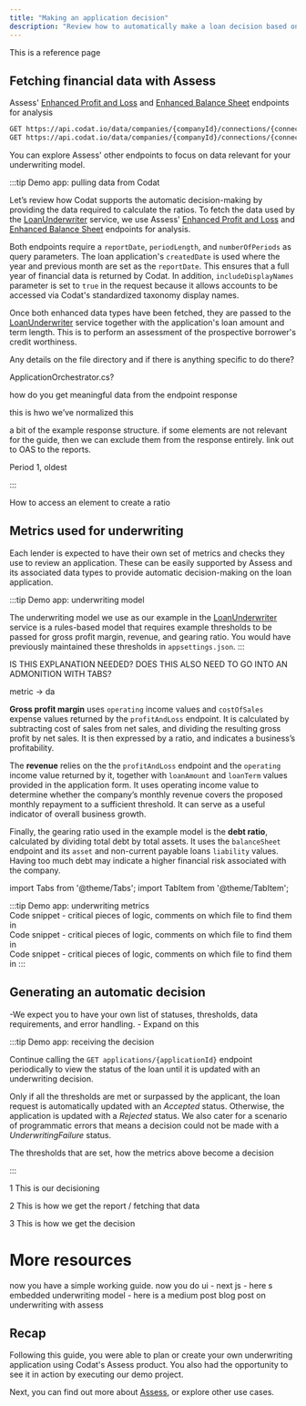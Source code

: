 ```yaml
---
title: "Making an application decision"
description: "Review how to automatically make a loan decision based on underwriting metrics"
---
```



This is a reference page




## Fetching financial data with Assess


 Assess' [Enhanced Profit and Loss](https://docs.codat.io/assess-api#/operations/get-data-companies-companyId-connections-connectionId-assess-enhancedProfitAndLoss) and [Enhanced Balance Sheet](https://docs.codat.io/assess-api#/operations/get-data-companies-companyId-connections-connectionId-assess-enhancedBalanceSheet) endpoints for analysis

```html
GET https://api.codat.io/data/companies/{companyId}/connections/{connectionId}/assess/enhancedProfitAndLoss
GET https://api.codat.io/data/companies/{companyId}/connections/{connectionId}/assess/enhancedBalanceSheet
```

You can explore Assess' other endpoints to focus on data relevant for your underwriting model. 


:::tip Demo app: pulling data from Codat

Let’s review how Codat supports the automatic decision-making by providing the data required to calculate the ratios. To fetch the data used by the [LoanUnderwriter](https://dev.azure.com/codat/Codat%20Spikes/_git/DemosUnderwriting?path=/Codat.Demos.Underwriting.Api/Services/LoanUnderwriter.cs&version=GBmain) service, we use Assess' [Enhanced Profit and Loss](https://docs.codat.io/assess-api#/operations/get-data-companies-companyId-connections-connectionId-assess-enhancedProfitAndLoss) and [Enhanced Balance Sheet](https://docs.codat.io/assess-api#/operations/get-data-companies-companyId-connections-connectionId-assess-enhancedBalanceSheet) endpoints for analysis.

Both endpoints require a `reportDate`, `periodLength`, and `numberOfPeriods` as query parameters. The loan application's `createdDate` is used where the year and previous month are set as the `reportDate`. This ensures that a full year of financial data is returned by Codat. In addition, `includeDisplayNames` parameter is set to `true` in the request because it allows accounts to be accessed via Codat's standardized taxonomy display names.

Once both enhanced data types have been fetched, they are passed to the [LoanUnderwriter](https://dev.azure.com/codat/Codat%20Spikes/_git/DemosUnderwriting?path=/Codat.Demos.Underwriting.Api/Services/LoanUnderwriter.cs&version=GBmain) service together with the application's loan amount and term length. This is to perform an assessment of the prospective borrower's credit worthiness.

Any details on the file directory and if there is anything specific to do there? 

ApplicationOrchestrator.cs?

how do you get meaningful data from the endpoint response

this is hwo we’ve normalized this

a bit of the example response structure. if some elements are not relevant for the guide, then we can exclude them from the response entirely. link out to OAS to the reports. 

Period 1, oldest

:::

How to access an element to create a ratio 

## Metrics used for underwriting

Each lender is expected to have their own set of metrics and checks they use to review an application. These can be easily supported by Assess and its associated data types to provide automatic decision-making on the loan application. 

:::tip Demo app: underwriting model

The underwriting model we use as our example in the [LoanUnderwriter](https://dev.azure.com/codat/Codat%20Spikes/_git/DemosUnderwriting?path=/Codat.Demos.Underwriting.Api/Services/LoanUnderwriter.cs&version=GBmain) service is a rules-based model that requires example thresholds to be passed for gross profit margin, revenue, and gearing ratio. You would have previously maintained these thresholds in `appsettings.json`.
:::

IS THIS EXPLANATION NEEDED? DOES THIS ALSO NEED TO GO INTO AN ADMONITION WITH TABS?

metric -> da

**Gross profit margin**  uses `operating` income values and `costOfSales` expense values returned by the `profitAndLoss` endpoint. It is calculated by subtracting cost of sales from net sales, and dividing the resulting gross profit by net sales. It is then expressed by a ratio, and indicates a business’s profitability. 

The **revenue**  relies on the the `profitAndLoss` endpoint and the `operating` income value returned by it, together with `loanAmount` and `loanTerm` values provided in the application form. It uses operating income value to determine whether the company’s monthly revenue covers the proposed monthly repayment to a sufficient threshold. It can serve as a useful indicator of overall business growth.

Finally, the gearing ratio used in the example model is the **debt ratio**, calculated by dividing total debt by total assets. It uses the `balanceSheet` endpoint and its `asset` and non-current payable loans `liability` values. Having too much debt may indicate a higher financial risk associated with the company. 

import Tabs from '@theme/Tabs';
import TabItem from '@theme/TabItem';

:::tip Demo app: underwriting metrics
<Tabs>
  <TabItem value="Gross profit margin" label="Gross profit margin">  
  Code snippet - critical pieces of logic, comments on which file to find them in 
  </TabItem>
  <TabItem value="Revenue" label="Revenue">  
  Code snippet - critical pieces of logic, comments on which file to find them in 
  </TabItem>
  <TabItem value="Debt ratio" label="Debt ratio">  
  Code snippet - critical pieces of logic, comments on which file to find them in 
  </TabItem>
</Tabs>
:::

## Generating an automatic decision

-We expect you to have your own list of statuses, thresholds, data requirements, and error handling. - Expand on this

:::tip Demo app: receiving the decision

Continue calling the `GET applications/{applicationId}` endpoint periodically to view the status of the loan until it is updated with an underwriting decision.

Only if all the thresholds are met or surpassed by the applicant, the loan request is automatically updated with an _Accepted_ status. Otherwise, the application is updated with a _Rejected_ status. We also cater for a scenario of programmatic errors that means a decision could not be made with a _UnderwritingFailure_ status.


The thresholds that are set, 
how the metrics above become a decision

:::


1 This is our decisioning

2 This is how we get the report / fetching that data

3 This is how we get the decision





# More resources

now you have a simple working guide. now you do ui - next js - here s embedded
underwriting model - here is a medium post
blog post on underwriting with assess






## Recap

Following this guide, you were able to plan or create your own underwriting application using Codat's Assess product. You also had the opportunity to see it in action by executing our demo project. 

Next, you can find out more about [Assess](/assess/overview), or explore other use cases.